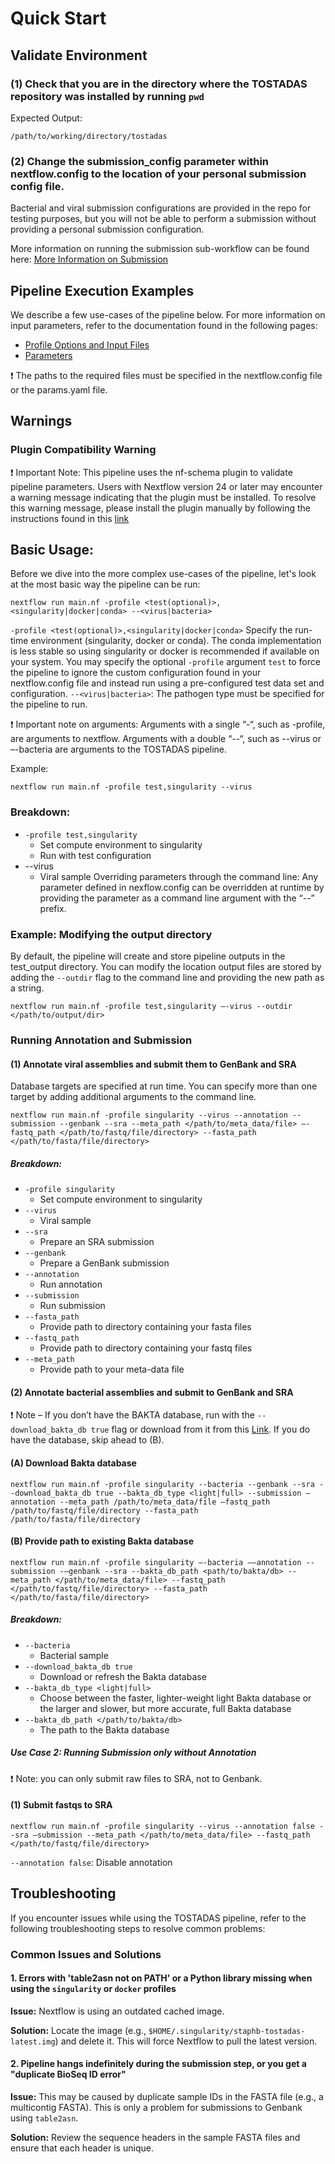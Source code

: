 # Quick Start

## Validate Environment

### (1) Check that you are in the directory where the TOSTADAS repository was installed by running `pwd`

Expected Output:

`/path/to/working/directory/tostadas`

### (2) Change the submission\_config parameter within nextflow.config to the location of your personal submission config file.

Bacterial and viral submission configurations are provided in the repo for testing purposes, but you will not be able to perform a submission without providing a personal submission configuration.

More information on running the submission sub-workflow can be found here: [More Information on Submission](../user-guide/submission_config_guide.md)

## Pipeline Execution Examples

We describe a few use-cases of the pipeline below. For more information on input parameters, refer to the documentation found in the following pages:

*   [Profile Options and Input Files](../user-guide/profile.md)
*   [Parameters](../user-guide/parameters.md)

❗ The paths to the required files must be specified in the nextflow.config file or the params.yaml file.

## Warnings
### Plugin Compatibility Warning
❗ Important Note: This pipeline uses the nf-schema plugin to validate pipeline parameters. Users with Nextflow version 24 or later may encounter a warning message indicating that the plugin must be installed. To resolve this warning message, please install the plugin manually by following the instructions found in this [link](https://www.nextflow.io/docs/latest/plugins.html#offline-usage)

## Basic Usage:

Before we dive into the more complex use-cases of the pipeline, let's look at the most basic way the pipeline can be run:

`nextflow run main.nf -profile <test(optional)>,<singularity|docker|conda> --<virus|bacteria>` 

`-profile <test(optional)>,<singularity|docker|conda>` Specify the run-time environment (singularity, docker or conda). The conda implementation is less stable so using singularity or docker is recommended if available on your system. You may specify the optional `-profile` argument `test` to force the pipeline to ignore the custom configuration found in your nextflow.config file and instead run using a pre-configured test data set and configuration. `--<virus|bacteria>`: The pathogen type must be specified for the pipeline to run.

❗ Important note on arguments: Arguments with a single “-“, such as -profile, are arguments to nextflow. Arguments with a double “--“, such as --virus or –-bacteria are arguments to the TOSTADAS pipeline.

Example:

`nextflow run main.nf -profile test,singularity --virus`

### Breakdown:

*   `-profile test,singularity`
    *   Set compute environment to singularity
    *   Run with test configuration
*   \--virus
    *   Viral sample Overriding parameters through the command line: Any parameter defined in nexflow.config can be overridden at runtime by providing the parameter as a command line argument with the “--” prefix.

### Example: Modifying the output directory

By default, the pipeline will create and store pipeline outputs in the test\_output directory. You can modify the location output files are stored by adding the `--outdir` flag to the command line and providing the new path as a string.

`nextflow run main.nf -profile test,singularity –-virus --outdir </path/to/output/dir>`

### Running Annotation and Submission

#### (1) Annotate viral assemblies and submit them to GenBank and SRA

Database targets are specified at run time. You can specify more than one target by adding additional arguments to the command line.

`nextflow run main.nf -profile singularity --virus --annotation --submission --genbank --sra --meta_path </path/to/meta_data/file> –-fastq_path </path/to/fastq/file/directory> --fasta_path </path/to/fasta/file/directory>`

##### Breakdown:

*   `-profile singularity`
    *   Set compute environment to singularity
*   `--virus`
    *   Viral sample
*   `--sra`
    *   Prepare an SRA submission
*   `--genbank`
    *   Prepare a GenBank submission
*   `--annotation`
    *   Run annotation
*   `--submission`
    *   Run submission
*   `--fasta_path`
    *   Provide path to directory containing your fasta files
*   `--fastq_path`
    *   Provide path to directory containing your fastq files
*   `--meta_path`
    *   Provide path to your meta-data file

#### (2) Annotate bacterial assemblies and submit to GenBank and SRA

❗ Note – If you don’t have the BAKTA database, run with the `--download_bakta_db true` flag or download from it from this [Link](https://zenodo.org/records/10522951). If you do have the database, skip ahead to (B).

#### (A) Download Bakta database

`nextflow run main.nf -profile singularity --bacteria --genbank --sra --download_bakta_db true --bakta_db_type <light|full> --submission –annotation --meta_path /path/to/meta_data/file –fastq_path /path/to/fastq/file/directory --fasta_path /path/to/fasta/file/directory`

#### (B) Provide path to existing Bakta database

`nextflow run main.nf -profile singularity –-bacteria ––annotation --submission -–genbank --sra --bakta_db_path <path/to/bakta/db> --meta_path </path/to/meta_data/file> --fastq_path </path/to/fastq/file/directory> --fasta_path </path/to/fasta/file/directory>`

##### Breakdown:

*   `--bacteria`
    *   Bacterial sample
*   `--download_bakta_db true`
    *   Download or refresh the Bakta database
*   `--bakta_db_type <light|full>`
    *   Choose between the faster, lighter-weight light Bakta database or the larger and slower, but more accurate, full Bakta database
*   `--bakta_db_path </path/to/bakta/db>`
    *   The path to the Bakta database

##### Use Case 2: Running Submission only without Annotation

❗ Note: you can only submit raw files to SRA, not to Genbank.

#### (1) Submit fastqs to SRA

`nextflow run main.nf -profile singularity --virus --annotation false --sra –submission --meta_path </path/to/meta_data/file> --fastq_path </path/to/fastq/file/directory>` 

`--annotation false`: Disable annotation

## Troubleshooting

If you encounter issues while using the TOSTADAS pipeline, refer to the following troubleshooting steps to resolve common problems:

### Common Issues and Solutions

#### 1. Errors with 'table2asn not on PATH' or a Python library missing when using the `singularity` or `docker` profiles

**Issue:** Nextflow is using an outdated cached image.

**Solution:** Locate the image (e.g., `$HOME/.singularity/staphb-tostadas-latest.img`) and delete it. This will force Nextflow to pull the latest version.

#### 2. Pipeline hangs indefinitely during the submission step, or you get a "duplicate BioSeq ID error"  

**Issue:** This may be caused by duplicate sample IDs in the FASTA file (e.g., a multicontig FASTA). This is only a problem for submissions to Genbank using `table2asn`.

**Solution:** Review the sequence headers in the sample FASTA files and ensure that each header is unique.